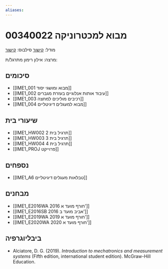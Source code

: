 ```yaml
---
aliases:
---
```

# מבוא למכטרוניקה 00340022

מודל: [קישור](https://moodle24.technion.ac.il/course/view.php?id=135)
סילבוס: [קישור](https://moodle24.technion.ac.il/mod/resource/view.php?id=36515)

מרצה: אילון רימון
מתרגל/ת:

## סיכומים
- [[IME1_001 מבוא ומושגי יסוד]]
- [[IME1_002 עיבוד אותות אנלוגיים בעזרת מגברים]]
- [[IME1_003 רכיבים מוליכים למחצה]]
- [[IME1_004 מבוא למעגלים דיגיטליים]]
## שיעורי בית

- [[IME1_HW002 תרגיל בית 2]]
- [[IME1_HW003 תרגיל בית 3]]
- [[IME1_HW004 תרגיל בית 4]]
- [[IME1_PROJ פרוייקט]]

## נספחים
- [[IME1_A6 טבלאות מעגלים דיגיטליים]]

## מבחנים

- [[IME1_E2016WA 2016 חורף מועד א']]
- [[IME1_E2016SB 2016 אביב מועד ב']]
- [[IME1_E2019WA 2019 חורף מועד א']]
- [[IME1_E2020WA 2020 חורף מועד א']]

## ביבליוגרפיה
- Alciatore, D. G. (2019). _Introduction to mechatronics and measurement systems_ (Fifth edition, international student edition). McGraw-Hill Education.